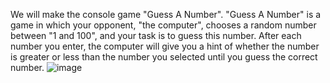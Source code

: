 We will make the console game "Guess A Number". "Guess A Number" is a game in which your opponent, "the 
computer", chooses a random number between "1 and 100", and your task is to guess this number. After each 
number you enter, the computer will give you a hint of whether the number is greater or less than the number you 
selected until you guess the correct number.
![image](https://github.com/Sasho80/GuessANumberBySasho80/assets/7139995/f5533192-12d8-4642-b955-348ef364f0f5)

